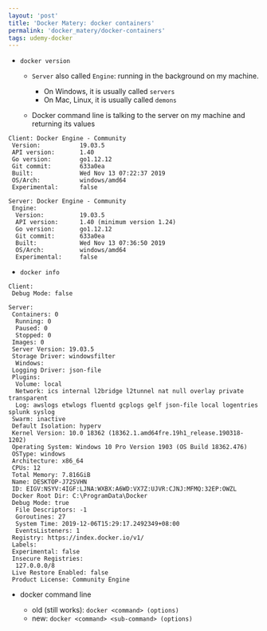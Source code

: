 ```yaml
---
layout: 'post'
title: 'Docker Matery: docker containers'
permalink: 'docker_matery/docker-containers'
tags: udemy-docker
---
```


- `docker version`

   - `Server` also called `Engine`: running in the background on my machine. 
      - On Windows, it is usually called `servers`
      - On Mac, Linux, it is usually called `demons`

   - Docker command line is talking to the server on my machine and returning its values 
~~~
Client: Docker Engine - Community
 Version:           19.03.5
 API version:       1.40
 Go version:        go1.12.12
 Git commit:        633a0ea
 Built:             Wed Nov 13 07:22:37 2019
 OS/Arch:           windows/amd64
 Experimental:      false

Server: Docker Engine - Community
 Engine:
  Version:          19.03.5
  API version:      1.40 (minimum version 1.24)
  Go version:       go1.12.12
  Git commit:       633a0ea
  Built:            Wed Nov 13 07:36:50 2019
  OS/Arch:          windows/amd64
  Experimental:     false
~~~


- `docker info`


~~~
Client:
 Debug Mode: false

Server:
 Containers: 0
  Running: 0
  Paused: 0
  Stopped: 0
 Images: 0
 Server Version: 19.03.5
 Storage Driver: windowsfilter
  Windows:
 Logging Driver: json-file
 Plugins:
  Volume: local
  Network: ics internal l2bridge l2tunnel nat null overlay private transparent
  Log: awslogs etwlogs fluentd gcplogs gelf json-file local logentries splunk syslog
 Swarm: inactive
 Default Isolation: hyperv
 Kernel Version: 10.0 18362 (18362.1.amd64fre.19h1_release.190318-1202)
 Operating System: Windows 10 Pro Version 1903 (OS Build 18362.476)
 OSType: windows
 Architecture: x86_64
 CPUs: 12
 Total Memory: 7.816GiB
 Name: DESKTOP-J72SVHN
 ID: EIGV:NSYV:4IGF:LJNA:WXBX:A6WD:VX7Z:UJVR:CJNJ:MFMQ:32EP:OWZL
 Docker Root Dir: C:\ProgramData\Docker
 Debug Mode: true
  File Descriptors: -1
  Goroutines: 27
  System Time: 2019-12-06T15:29:17.2492349+08:00
  EventsListeners: 1
 Registry: https://index.docker.io/v1/
 Labels:
 Experimental: false
 Insecure Registries:
  127.0.0.0/8
 Live Restore Enabled: false
 Product License: Community Engine
~~~

- docker command line

   - old (still works): `docker <command> (options)`
   - new: `docker <command> <sub-command> (options)`